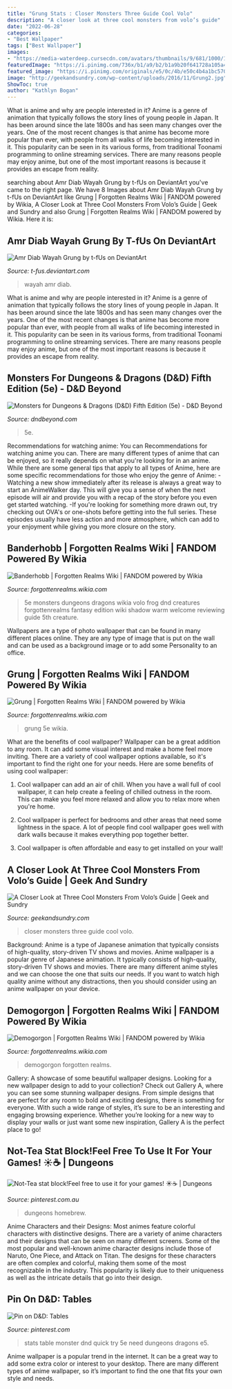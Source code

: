 ```yaml
---
title: "Grung Stats : Closer Monsters Three Guide Cool Volo"
description: "A closer look at three cool monsters from volo’s guide"
date: "2022-06-28"
categories:
- "Best Wallpaper"
tags: ["Best Wallpaper"]
images:
- "https://media-waterdeep.cursecdn.com/avatars/thumbnails/9/681/1000/1000/636330382387810873.jpeg"
featuredImage: "https://i.pinimg.com/736x/b1/a9/b2/b1a9b20f641728a105a4fa2f6c058ca2.jpg"
featured_image: "https://i.pinimg.com/originals/e5/0c/4b/e50c4b4a1bc5707ed330620b77d2e8f2.png"
image: "http://geekandsundry.com/wp-content/uploads/2016/11/Grung2.jpg"
ShowToc: true
author: "Kathlyn Bogan"
---
```



What is anime and why are people interested in it?
Anime is a genre of animation that typically follows the story lines of young people in Japan. It has been around since the late 1800s and has seen many changes over the years. One of the most recent changes is that anime has become more popular than ever, with people from all walks of life becoming interested in it. This popularity can be seen in its various forms, from traditional Toonami programming to online streaming services. There are many reasons people may enjoy anime, but one of the most important reasons is because it provides an escape from reality.

	

		
searching about Amr Diab Wayah Grung by t-fUs on DeviantArt you've came to the right page. We have 8 Images about Amr Diab Wayah Grung by t-fUs on DeviantArt like Grung | Forgotten Realms Wiki | FANDOM powered by Wikia, A Closer Look at Three Cool Monsters From Volo’s Guide | Geek and Sundry and also Grung | Forgotten Realms Wiki | FANDOM powered by Wikia. Here it is:
		
    
## Amr Diab Wayah Grung By T-fUs On DeviantArt

<img loading=lazy src="https://pre00.deviantart.net/a38f/th/pre/f/2009/199/f/2/amr_diab_wayah_grung_by_t_fus.jpg" onerror="this.onerror=null;this.src='https://tse3.mm.bing.net/th?id=OIP.7sGGz92vsDhTsvI20IxQZQHaF7&amp;pid=15.1';" alt="Amr Diab Wayah Grung by t-fUs on DeviantArt">

_Source: t-fus.deviantart.com_

>wayah amr diab. 

	

What is anime and why are people interested in it?
Anime is a genre of animation that typically follows the story lines of young people in Japan. It has been around since the late 1800s and has seen many changes over the years. One of the most recent changes is that anime has become more popular than ever, with people from all walks of life becoming interested in it. This popularity can be seen in its various forms, from traditional Toonami programming to online streaming services. There are many reasons people may enjoy anime, but one of the most important reasons is because it provides an escape from reality.

    
## Monsters For Dungeons &amp; Dragons (D&amp;D) Fifth Edition (5e) - D&amp;D Beyond

<img loading=lazy src="https://media-waterdeep.cursecdn.com/avatars/thumbnails/9/681/1000/1000/636330382387810873.jpeg" onerror="this.onerror=null;this.src='https://tse3.mm.bing.net/th?id=OIP.HIFio_9SRNfmJazQZL6_4gHaDn&amp;pid=15.1';" alt="Monsters for Dungeons &amp; Dragons (D&amp;D) Fifth Edition (5e) - D&amp;D Beyond">

_Source: dndbeyond.com_

>5e. 

	

Recommendations for watching anime: You can
Recommendations for watching anime you can. There are many different types of anime that can be enjoyed, so it really depends on what you're looking for in an anime. While there are some general tips that apply to all types of Anime, here are some specific recommendations for those who enjoy the genre of Anime: 
-Watching a new show immediately after its release is always a great way to start an AnimeWalker day. This will give you a sense of when the next episode will air and provide you with a recap of the story before you even get started watching. 
-If you're looking for something more drawn out, try checking out OVA's or one-shots before getting into the full series. These episodes usually have less action and more atmosphere, which can add to your enjoyment while giving you more closure on the story.

    
## Banderhobb | Forgotten Realms Wiki | FANDOM Powered By Wikia

<img loading=lazy src="http://vignette1.wikia.nocookie.net/forgottenrealms/images/c/c3/Barehobb_Img.jpeg/revision/latest?cb=20161220044854" onerror="this.onerror=null;this.src='https://tse1.mm.bing.net/th?id=OIP.Iz_XONPk0C2nPWoErxkgogHaKR&amp;pid=15.1';" alt="Banderhobb | Forgotten Realms Wiki | FANDOM powered by Wikia">

_Source: forgottenrealms.wikia.com_

>5e monsters dungeons dragons wikia volo frog dnd creatures forgottenrealms fantasy edition wiki shadow warm welcome reviewing guide 5th creature. 

	



Wallpapers are a type of photo wallpaper that can be found in many different places online. They are any type of image that is put on the wall and can be used as a background image or to add some Personality to an office.

    
## Grung | Forgotten Realms Wiki | FANDOM Powered By Wikia

<img loading=lazy src="https://vignette.wikia.nocookie.net/forgottenrealms/images/1/1f/Grungs-5e.jpg/revision/latest?cb=20171010182736" onerror="this.onerror=null;this.src='https://tse1.mm.bing.net/th?id=OIP.yt6uYwp0bn2P367M9olu_gHaDn&amp;pid=15.1';" alt="Grung | Forgotten Realms Wiki | FANDOM powered by Wikia">

_Source: forgottenrealms.wikia.com_

>grung 5e wikia. 

	

What are the benefits of cool wallpaper?
Wallpaper can be a great addition to any room. It can add some visual interest and make a home feel more inviting. There are a variety of cool wallpaper options available, so it's important to find the right one for your needs. Here are some benefits of using cool wallpaper: 
1. Cool wallpaper can add an air of chill. When you have a wall full of cool wallpaper, it can help create a feeling of chilled outness in the room. This can make you feel more relaxed and allow you to relax more when you're home. 

2. Cool wallpaper is perfect for bedrooms and other areas that need some lightness in the space. A lot of people find cool wallpaper goes well with dark walls because it makes everything pop together better. 

3. Cool wallpaper is often affordable and easy to get installed on your wall!

    
## A Closer Look At Three Cool Monsters From Volo’s Guide | Geek And Sundry

<img loading=lazy src="http://geekandsundry.com/wp-content/uploads/2016/11/Grung2.jpg" onerror="this.onerror=null;this.src='https://tse2.mm.bing.net/th?id=OIP.3TTY9duEMLOVFez6l1HitwHaDn&amp;pid=15.1';" alt="A Closer Look at Three Cool Monsters From Volo’s Guide | Geek and Sundry">

_Source: geekandsundry.com_

>closer monsters three guide cool volo. 

	

Background: Anime is a type of Japanese animation that typically consists of high-quality, story-driven TV shows and movies.
Anime wallpaper is a popular genre of Japanese animation. It typically consists of high-quality, story-driven TV shows and movies. There are many different anime styles and we can choose the one that suits our needs. If you want to watch high quality anime without any distractions, then you should consider using an anime wallpaper on your device.

    
## Demogorgon | Forgotten Realms Wiki | FANDOM Powered By Wikia

<img loading=lazy src="https://vignette.wikia.nocookie.net/forgottenrealms/images/0/04/Rage_of_demons_-_Demogorgon_-_D%26D_5.png/revision/latest?cb=20150811204211" onerror="this.onerror=null;this.src='https://tse1.mm.bing.net/th?id=OIP.KsUn2Y21Qv6-44DHSKElCgHaGV&amp;pid=15.1';" alt="Demogorgon | Forgotten Realms Wiki | FANDOM powered by Wikia">

_Source: forgottenrealms.wikia.com_

>demogorgon forgotten realms. 

	

Gallery: A showcase of some beautiful wallpaper designs.
Looking for a new wallpaper design to add to your collection? Check out Gallery A, where you can see some stunning wallpaper designs. From simple designs that are perfect for any room to bold and exciting designs, there is something for everyone. With such a wide range of styles, it’s sure to be an interesting and engaging browsing experience. Whether you’re looking for a new way to display your walls or just want some new inspiration, Gallery A is the perfect place to go!





	
	
    
## Not-Tea Stat Block!Feel Free To Use It For Your Games! ☀️☕️ | Dungeons

<img loading=lazy src="https://i.pinimg.com/736x/b1/a9/b2/b1a9b20f641728a105a4fa2f6c058ca2.jpg" onerror="this.onerror=null;this.src='https://tse1.mm.bing.net/th?id=OIP.VDnysFkecQuO83rFr5mGmgHaKf&amp;pid=15.1';" alt="Not-Tea stat block!Feel free to use it for your games! ☀️☕️ | Dungeons">

_Source: pinterest.com.au_

>dungeons homebrew. 

	

Anime Characters and their Designs: Most animes feature colorful characters with distinctive designs.
There are a variety of anime characters and their designs that can be seen on many different screens. Some of the most popular and well-known anime character designs include those of Naruto, One Piece, and Attack on Titan. The designs for these characters are often complex and colorful, making them some of the most recognizable in the industry. This popularity is likely due to their uniqueness as well as the intricate details that go into their design.

    
## Pin On D&amp;D: Tables

<img loading=lazy src="https://i.pinimg.com/originals/e5/0c/4b/e50c4b4a1bc5707ed330620b77d2e8f2.png" onerror="this.onerror=null;this.src='https://tse2.mm.bing.net/th?id=OIP.pYu4c5tB03W9b5atPhvQkAHaFO&amp;pid=15.1';" alt="Pin on D&amp;D: Tables">

_Source: pinterest.com_

>stats table monster dnd quick try 5e need dungeons dragons e5. 

	

Anime wallpaper is a popular trend in the internet. It can be a great way to add some extra color or interest to your desktop. There are many different types of anime wallpaper, so it’s important to find the one that fits your own style and needs.

